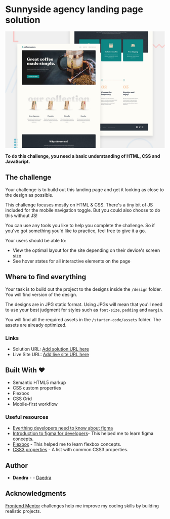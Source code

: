 # Sunnyside agency landing page solution


![Design preview for the Sunnyside agency landing page coding challenge](./design/preview.jpg)

**To do this challenge, you need a basic understanding of HTML, CSS and JavaScript.**

## The challenge

Your challenge is to build out this landing page and get it looking as close to the design as possible.

This challenge focuses mostly on HTML & CSS. There's a tiny bit of JS included for the mobile navigation toggle. But you could also choose to do this without JS!

You can use any tools you like to help you complete the challenge. So if you've got something you'd like to practice, feel free to give it a go.

Your users should be able to:

- View the optimal layout for the site depending on their device's screen size
- See hover states for all interactive elements on the page

## Where to find everything

Your task is to build out the project to the designs inside the `/design` folder. You will find version of the design.

The designs are in JPG static format. Using JPGs will mean that you'll need to use your best judgment for styles such as `font-size`, `padding` and `margin`.

You will find all the required assets in the `/starter-code/assets` folder. The assets are already optimized.



### Links

- Solution URL: [Add solution URL here](https://your-solution-url.com)
- Live Site URL: [Add live site URL here](https://your-live-site-url.com)

## Built With ❤ 

- Semantic HTML5 markup
- CSS custom properties
- Flexbox
- CSS Grid
- Mobile-first workflow


### Useful resources

- [Everthing developers need to know about figma](https://www.smashingmagazine.com/2020/09/figma-developers-guide/)
- [Introduction to figma for developers](https://www.learnwithjason.dev/introduction-to-figma-for-developers)- This helped me to learn figma concepts. 
- [Flexbox](https://developer.mozilla.org/en-US/docs/Learn/CSS/CSS_layout/Flexbox) - This helped me to learn flexbox concepts. 
- [CSS3 properties](https://css-tricks.com/almanac/properties/) - A list with common CSS3 properties.

## Author

* **Daedra** - - [Daedra](https://github.com/Any28Flo)


## Acknowledgments

[Frontend Mentor](https://www.frontendmentor.io) challenges help me improve my coding skills by building realistic projects.
